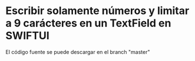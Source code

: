 # Escribir solamente números y limitar a 9 carácteres en un TextField en SWIFTUI

El código fuente se puede descargar en el branch "master"
